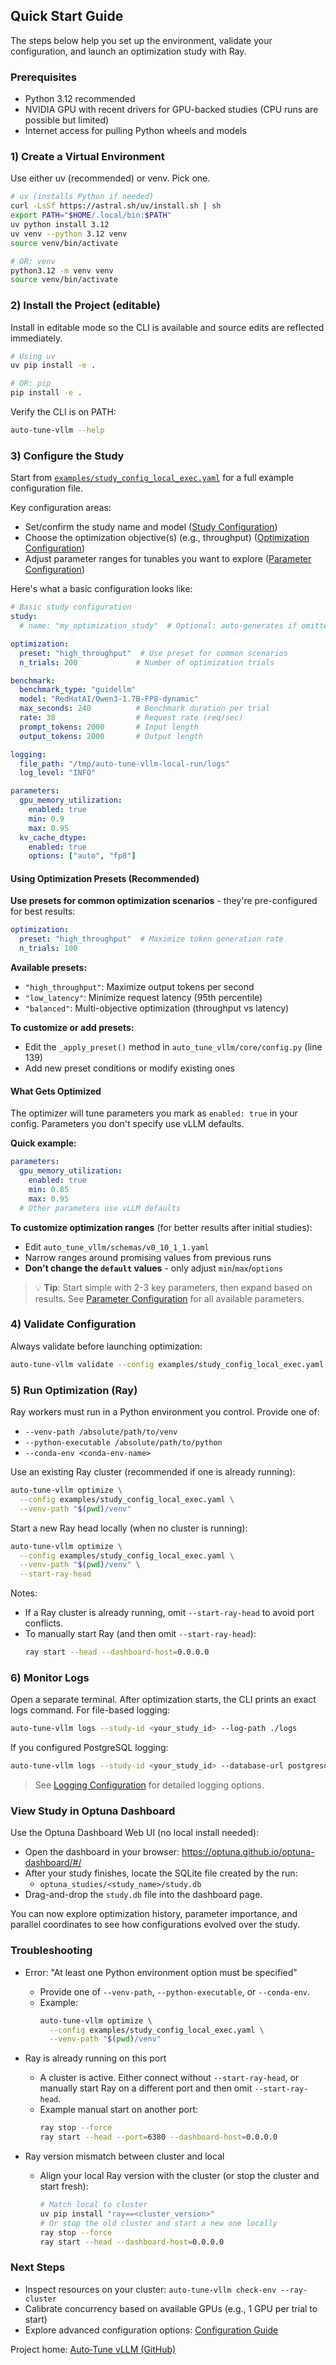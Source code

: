 ## Quick Start Guide

The steps below help you set up the environment, validate your configuration, and launch an optimization study with Ray.

### Prerequisites

- Python 3.12 recommended
- NVIDIA GPU with recent drivers for GPU-backed studies (CPU runs are possible but limited)
- Internet access for pulling Python wheels and models

### 1) Create a Virtual Environment

Use either uv (recommended) or venv. Pick one.

```bash
# uv (installs Python if needed)
curl -LsSf https://astral.sh/uv/install.sh | sh
export PATH="$HOME/.local/bin:$PATH"
uv python install 3.12
uv venv --python 3.12 venv
source venv/bin/activate

# OR: venv
python3.12 -m venv venv
source venv/bin/activate
```

### 2) Install the Project (editable)

Install in editable mode so the CLI is available and source edits are reflected immediately.

```bash
# Using uv
uv pip install -e .

# OR: pip
pip install -e .
```

Verify the CLI is on PATH:

```bash
auto-tune-vllm --help
```

### 3) Configure the Study

Start from [`examples/study_config_local_exec.yaml`](../examples/study_config_local_exec.yaml) for a full example configuration file.

Key configuration areas:
- Set/confirm the study name and model ([Study Configuration](configuration.md#study-configuration))
- Choose the optimization objective(s) (e.g., throughput) ([Optimization Configuration](configuration.md#optimization-configuration))
- Adjust parameter ranges for tunables you want to explore ([Parameter Configuration](configuration.md#parameter-configuration))

Here's what a basic configuration looks like:

```yaml
# Basic study configuration
study:
  # name: "my_optimization_study"  # Optional: auto-generates if omitted

optimization:
  preset: "high_throughput"  # Use preset for common scenarios
  n_trials: 200             # Number of optimization trials

benchmark:
  benchmark_type: "guidellm"
  model: "RedHatAI/Qwen3-1.7B-FP8-dynamic"
  max_seconds: 240          # Benchmark duration per trial
  rate: 30                  # Request rate (req/sec)
  prompt_tokens: 2000       # Input length
  output_tokens: 2000       # Output length

logging:
  file_path: "/tmp/auto-tune-vllm-local-run/logs"
  log_level: "INFO"

parameters:
  gpu_memory_utilization:
    enabled: true
    min: 0.9
    max: 0.95
  kv_cache_dtype:
    enabled: true
    options: ["auto", "fp8"]
```



#### Using Optimization Presets (Recommended)

**Use presets for common optimization scenarios** - they're pre-configured for best results:

```yaml
optimization:
  preset: "high_throughput"  # Maximize token generation rate
  n_trials: 100
```

**Available presets:**
- `"high_throughput"`: Maximize output tokens per second
- `"low_latency"`: Minimize request latency (95th percentile)
- `"balanced"`: Multi-objective optimization (throughput vs latency)

**To customize or add presets:**
- Edit the `_apply_preset()` method in `auto_tune_vllm/core/config.py` (line 139)
- Add new preset conditions or modify existing ones

#### What Gets Optimized

The optimizer will tune parameters you mark as `enabled: true` in your config. Parameters you don't specify use vLLM defaults.

**Quick example:**
```yaml
parameters:
  gpu_memory_utilization:
    enabled: true
    min: 0.85
    max: 0.95
  # Other parameters use vLLM defaults
```

**To customize optimization ranges** (for better results after initial studies):
- Edit `auto_tune_vllm/schemas/v0_10_1_1.yaml` 
- Narrow ranges around promising values from previous runs
- **Don't change the `default` values** - only adjust `min`/`max`/`options`

> 💡 **Tip**: Start simple with 2-3 key parameters, then expand based on results. See [Parameter Configuration](configuration.md#parameter-configuration) for all available parameters.

### 4) Validate Configuration

Always validate before launching optimization:

```bash
auto-tune-vllm validate --config examples/study_config_local_exec.yaml
```

### 5) Run Optimization (Ray)

Ray workers must run in a Python environment you control. Provide one of:
- `--venv-path /absolute/path/to/venv`
- `--python-executable /absolute/path/to/python`
- `--conda-env <conda-env-name>`

Use an existing Ray cluster (recommended if one is already running):

```bash
auto-tune-vllm optimize \
  --config examples/study_config_local_exec.yaml \
  --venv-path "$(pwd)/venv"
```

Start a new Ray head locally (when no cluster is running):

```bash
auto-tune-vllm optimize \
  --config examples/study_config_local_exec.yaml \
  --venv-path "$(pwd)/venv" \
  --start-ray-head
```

Notes:
- If a Ray cluster is already running, omit `--start-ray-head` to avoid port conflicts.
- To manually start Ray (and then omit `--start-ray-head`):
  ```bash
  ray start --head --dashboard-host=0.0.0.0
  ```

### 6) Monitor Logs

Open a separate terminal. After optimization starts, the CLI prints an exact logs command. For file-based logging:

```bash
auto-tune-vllm logs --study-id <your_study_id> --log-path ./logs
```

If you configured PostgreSQL logging:

```bash
auto-tune-vllm logs --study-id <your_study_id> --database-url postgresql://user:pass@host:5432/db
```

> See [Logging Configuration](configuration.md#logging-configuration) for detailed logging options.

### View Study in Optuna Dashboard

Use the Optuna Dashboard Web UI (no local install needed):

- Open the dashboard in your browser: https://optuna.github.io/optuna-dashboard/#/
- After your study finishes, locate the SQLite file created by the run:
  - `optuna_studies/<study_name>/study.db`
- Drag-and-drop the `study.db` file into the dashboard page.

You can now explore optimization history, parameter importance, and parallel coordinates to see how configurations evolved over the study.

### Troubleshooting

- Error: "At least one Python environment option must be specified"
  - Provide one of `--venv-path`, `--python-executable`, or `--conda-env`.
  - Example:
    ```bash
    auto-tune-vllm optimize \
      --config examples/study_config_local_exec.yaml \
      --venv-path "$(pwd)/venv"
    ```

- Ray is already running on this port
  - A cluster is active. Either connect without `--start-ray-head`, or manually start Ray on a different port and then omit `--start-ray-head`.
  - Example manual start on another port:
    ```bash
    ray stop --force
    ray start --head --port=6380 --dashboard-host=0.0.0.0
    ```

- Ray version mismatch between cluster and local
  - Align your local Ray version with the cluster (or stop the cluster and start fresh):
    ```bash
    # Match local to cluster
    uv pip install "ray==<cluster_version>"
    # Or stop the old cluster and start a new one locally
    ray stop --force
    ray start --head --dashboard-host=0.0.0.0
    ```

### Next Steps

- Inspect resources on your cluster: `auto-tune-vllm check-env --ray-cluster`
- Calibrate concurrency based on available GPUs (e.g., 1 GPU per trial to start)
- Explore advanced configuration options: [Configuration Guide](configuration.md)

Project home: [Auto‑Tune vLLM (GitHub)](https://github.com/openshift-psap/auto-tuning-vllm/tree/main)
